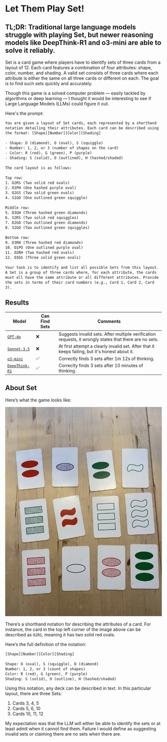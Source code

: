 # Let Them Play Set!

## TL;DR: Traditional large language models struggle with playing Set, but newer reasoning models like DeepThink-R1 and o3-mini are able to solve it reliably.

Set is a card game where players have to identify sets of three cards from a layout of 12. Each card features a combination of four attributes: shape, color, number, and shading. A valid set consists of three cards where each attribute is either the same on all three cards or different on each. The goal is to find such sets quickly and accurately.

Though this game is a solved computer problem — easily tackled by algorithms or deep learning — I thought it would be interesting to see if Large Language Models (LLMs) could figure it out.

Here's the prompt:

```
You are given a layout of Set cards, each represented by a shorthand notation detailing their attributes. Each card can be described using the format: [Shape][Number][Color][Shading]

- Shape: D (diamond), O (oval), S (squiggle)
- Number: 1, 2, or 3 (number of shapes on the card)
- Color: R (red), G (green), P (purple)
- Shading: S (solid), O (outlined), H (hashed/shaded)

The card layout is as follows:

Top row:
1. O2RS (Two solid red ovals)
2. O1PH (One hashed purple oval)
3. O2GS (Two solid green ovals)
4. S1GO (One outlined green squiggle)

Middle row:
5. D3GH (Three hashed green diamonds)
6. S2RS (Two solid red squiggles)
7. D2GO (Two outlined green diamonds)
8. S2GO (Two outlined green squiggles)

Bottom row:
9. D3RH (Three hashed red diamonds)
10. O1PO (One outlined purple oval)
11. O2RH (Two hashed red ovals)
12. O3GS (Three solid green ovals)

Your task is to identify and list all possible Sets from this layout. A Set is a group of three cards where, for each attribute, the cards must all have the same attribute or all different attributes. Provide the sets in terms of their card numbers (e.g., Card 1, Card 2, Card 3).
```

## Results

| Model                                          | Can Find Sets | Comments                                                                                               |
| ---------------------------------------------- | ------------- | ------------------------------------------------------------------------------------------------------ |
| [`GPT-4o`](./gpt-4o/answer.md)                 | ❌            | Suggests invalid sets. After multiple verification requests, it wrongly states that there are no sets. |
| [`Sonnet-3.5`](./claude-sonnet-3.5//answer.md) | ❌            | At first attempt a clearly invalid set. After that it keeps failing, but it's honest about it.         |
| [`o3-mini`](./o3-mini/answer.md)               | ✅            | Correctly finds 3 sets after 1m 12s of thinking.                                                       |
| [`DeepThink-R1`](./deepthink-r1/answer.md)     | ✅            | Correclty finds 3 sets after 10 minutes of thinking.                                                   |

## About Set

Here’s what the game looks like:

![Example deck](./example-deck.jpeg)

There’s a shorthand notation for describing the attributes of a card. For instance, the card in the top left corner of the image above can be described as `O2RS`, meaning it has two solid red ovals.

Here’s the full definition of the notation:

```
[Shape][Number][Color][Shading]

Shape: O (oval), S (squiggle), D (diamond)
Number: 1, 2, or 3 (count of shapes)
Color: R (red), G (green), P (purple)
Shading: S (solid), O (outline), H (hashed/shaded)
```

Using this notation, any deck can be described in text. In this particular layout, there are three Sets:

1. Cards 3, 4, 5
2. Cards 5, 6, 10
3. Cards 10, 11, 12

My expectation was that the LLM will either be able to identify the sets or at least admit when it cannot find them. Failure I would define as suggesting invalid sets or claiming there are no sets when there are.
